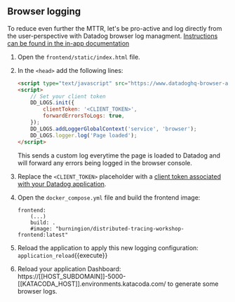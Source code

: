 ## Browser logging

To reduce even further the MTTR, let's be pro-active and log directly from the user-perspective with Datadog browser log managment. [Instructions can be found in the in-app documentation](https://app.datadoghq.com/logs/onboarding/client)

1. Open the `frontend/static/index.html` file.
2. In the `<head>` add the following lines:

    ```html
    <script type="text/javascript" src="https://www.datadoghq-browser-agent.com/datadog-logs-us.js"></script>
    <script>
        // Set your client token
        DD_LOGS.init({
            clientToken: '<CLIENT_TOKEN>',
            forwardErrorsToLogs: true,
        });
        DD_LOGS.addLoggerGlobalContext('service', 'browser');
        DD_LOGS.logger.log('Page loaded');
    </script>
    ```

    This sends a custom log everytime the page is loaded to Datadog and will forward any errors being logged in the browser console.

3. Replace the `<CLIENT_TOKEN>` placeholder with a [client token associated with your Datadog application](https://app.datadoghq.com/account/settings#api).
4. Open the `docker_compose.yml` file and build the frontend image:

    ```
    frontend:
        (...)
        build: .
        #image: "burningion/distributed-tracing-workshop-frontend:latest"
    ```

4. Reload the application to apply this new logging configuration: `application_reload`{{execute}}
5. Reload your application Dashboard: https://[[HOST_SUBDOMAIN]]-5000-[[KATACODA_HOST]].environments.katacoda.com/ to generate some browser logs.
